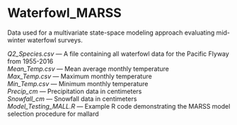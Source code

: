 # Waterfowl_MARSS
Data used for a multivariate state-space modeling approach evaluating mid-winter waterfowl surveys.
  
*Q2_Species.csv* — A file containing all waterfowl data for the Pacific Flyway from 1955-2016  
*Mean_Temp.csv* — Mean average monthly temperature  
*Max_Temp.csv* — Maximum monthly temperature  
*Min_Temp.csv* — Minimum monthly temperature  
*Precip_cm* — Precipitation data in centimeters  
*Snowfall_cm* — Snowfall data in centimeters  
*Model_Testing_MALL.R* — Example R code demonstrating the MARSS model selection procedure for mallard

